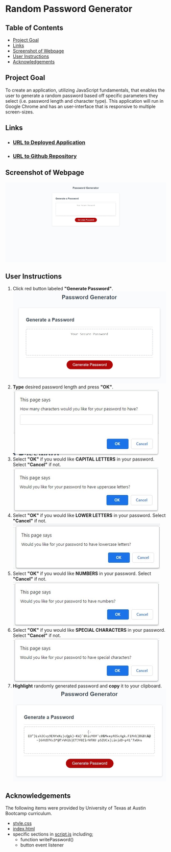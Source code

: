 # Random Password Generator

## Table of Contents

- [Project Goal](##Project-Goal)
- [Links](##Links)
- [Screenshot of Webpage](##Screenshot-of-Webpage)
- [User Instructions](##User-Instructions)
- [Acknowledgements](##Acknowledgements)

## Project Goal

To create an application, utilizing JavaScript fundamentals, that enables the user to generate a random password based off specific parameters they select (i.e. password length and character type).  This application will run in Google Chrome and has an user-interface that is responsive to multiple screen-sizes.   


## Links

- ### [URL to Deployed Application](https://inklein1997.github.io/Password-Generator/)
- ### [URL to Github Repository](https://github.com/inklein1997/Password-Generator)

## Screenshot of Webpage

![Screenshot of Webpage](./assets/images/Webpage.jpg)

## User Instructions

1. Click red button labeled **"Generate Password"**. <br>
![Generate Password Button Step](./assets/images/step1.jpg)
2. **Type** desired password length and press **"OK"**. <br>
![Generate Password Button Step](./assets/images/step2.jpg)
3. Select **"OK"** if you would like **CAPITAL LETTERS** in your password. Select **"Cancel"** if not. <br>
![Generate Password Button Step](./assets/images/step3.jpg)
4. Select **"OK"** if you would like **LOWER LETTERS** in your password. Select **"Cancel"** if not. <br>
![Generate Password Button Step](./assets/images/step4.jpg)
5. Select **"OK"** if you would like **NUMBERS**  in your password. Select **"Cancel"** if not. <br>
![Generate Password Button Step](./assets/images/step5.jpg)
6. Select **"OK"** if you would like **SPECIAL CHARACTERS** in your password. Select **"Cancel"** if not. <br>
![Generate Password Button Step](./assets/images/step6.jpg)
7. **Highlight** randomly generated password and **copy** it to your clipboard. <br>
![Generate Password Button Step](./assets/images/step7.jpg)

## Acknowledgements

The following items were provided by University of Texas at Austin Bootcamp curriculum.
- [style.css](./assets/css/style.css)
- [index.html](./index.html)
- specific sections in [script.js](./assets/js/script.js) including;
    - function writePassword()
    - button event listener